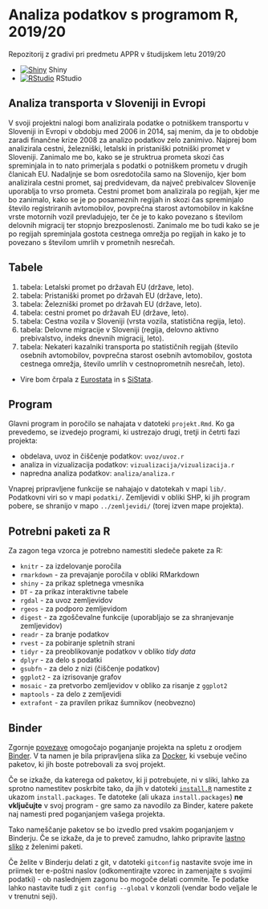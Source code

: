 # Analiza podatkov s programom R, 2019/20

Repozitorij z gradivi pri predmetu APPR v študijskem letu 2019/20

* [![Shiny](http://mybinder.org/badge.svg)](http://mybinder.org/v2/gh/jaanos/APPR-2019-20/master?urlpath=shiny/APPR-2019-20/projekt.Rmd) Shiny
* [![RStudio](http://mybinder.org/badge.svg)](http://mybinder.org/v2/gh/jaanos/APPR-2019-20/master?urlpath=rstudio) RStudio

## Analiza transporta v Sloveniji in Evropi

V svoji projektni nalogi bom analizirala podatke o potniškem transportu v Sloveniji in Evropi v obdobju med 2006 in 2014, saj menim, da je to obdobje zaradi finančne krize 2008 za analizo podatkov zelo zanimivo. Najprej bom analizirala cestni, železniški, letalski in pristaniški potniški promet v Sloveniji. Zanimalo me bo, kako se je struktrua prometa skozi čas spreminjala in to nato primerjala s podatki o potniškem prometu v drugih članicah EU. Nadaljnje se bom osredotočila samo na Slovenijo, kjer bom analizirala cestni promet, saj predvidevam, da največ prebivalcev Slovenije uporablja to vrso prometa. Cestni promet bom analizirala po regijah, kjer me bo zanimalo, kako se je po posameznih regijah in skozi čas spreminjalo število registriranih avtomobilov, povprečna starost avtomobilov in kakšne vrste motornih vozil prevladujejo, ter če je to kako povezano s številom delovnih migracij ter stopnjo brezposlenosti. Zanimalo me bo tudi kako se je po regijah spreminjala gostota cestnega omrežja po regijah in kako je to povezano s številom umrlih v prometnih nesrečah. 

## Tabele

1. tabela: Letalski promet po državah EU (države, leto).
2. tabela: Pristaniški promet po državah EU (države, leto).
3. tabela: Železniški promet po državah EU (države, leto).
4. tabela: cestni promet po državah EU (države, leto).
5. tabela: Cestna vozila v Sloveniji (vrsta vozila, statistična regija, leto).
6. tabela: Delovne migracije v Sloveniji (regija, delovno aktivno prebivalstvo, indeks dnevnih migracij, leto).
7. tabela: Nekateri kazalniki transporta po statističnih regijah (število osebnih avtomobilov, povprečna starost osebnih avtomobilov, gostota cestnega omrežja, število umrlih v cestnoprometnih nesrečah, leto).

* Vire bom črpala z [Eurostata](https://ec.europa.eu/eurostat) in s [SiStata](https://pxweb.stat.si/SiStat/sl).


## Program

Glavni program in poročilo se nahajata v datoteki `projekt.Rmd`.
Ko ga prevedemo, se izvedejo programi, ki ustrezajo drugi, tretji in četrti fazi projekta:

* obdelava, uvoz in čiščenje podatkov: `uvoz/uvoz.r`
* analiza in vizualizacija podatkov: `vizualizacija/vizualizacija.r`
* napredna analiza podatkov: `analiza/analiza.r`

Vnaprej pripravljene funkcije se nahajajo v datotekah v mapi `lib/`.
Podatkovni viri so v mapi `podatki/`.
Zemljevidi v obliki SHP, ki jih program pobere,
se shranijo v mapo `../zemljevidi/` (torej izven mape projekta).

## Potrebni paketi za R

Za zagon tega vzorca je potrebno namestiti sledeče pakete za R:

* `knitr` - za izdelovanje poročila
* `rmarkdown` - za prevajanje poročila v obliki RMarkdown
* `shiny` - za prikaz spletnega vmesnika
* `DT` - za prikaz interaktivne tabele
* `rgdal` - za uvoz zemljevidov
* `rgeos` - za podporo zemljevidom
* `digest` - za zgoščevalne funkcije (uporabljajo se za shranjevanje zemljevidov)
* `readr` - za branje podatkov
* `rvest` - za pobiranje spletnih strani
* `tidyr` - za preoblikovanje podatkov v obliko *tidy data*
* `dplyr` - za delo s podatki
* `gsubfn` - za delo z nizi (čiščenje podatkov)
* `ggplot2` - za izrisovanje grafov
* `mosaic` - za pretvorbo zemljevidov v obliko za risanje z `ggplot2`
* `maptools` - za delo z zemljevidi
* `extrafont` - za pravilen prikaz šumnikov (neobvezno)

## Binder

Zgornje [povezave](#analiza-podatkov-s-programom-r-201819)
omogočajo poganjanje projekta na spletu z orodjem [Binder](https://mybinder.org/).
V ta namen je bila pripravljena slika za [Docker](https://www.docker.com/),
ki vsebuje večino paketov, ki jih boste potrebovali za svoj projekt.

Če se izkaže, da katerega od paketov, ki ji potrebujete, ni v sliki,
lahko za sprotno namestitev poskrbite tako,
da jih v datoteki [`install.R`](install.R) namestite z ukazom `install.packages`.
Te datoteke (ali ukaza `install.packages`) **ne vključujte** v svoj program -
gre samo za navodilo za Binder, katere pakete naj namesti pred poganjanjem vašega projekta.

Tako nameščanje paketov se bo izvedlo pred vsakim poganjanjem v Binderju.
Če se izkaže, da je to preveč zamudno,
lahko pripravite [lastno sliko](https://github.com/jaanos/APPR-docker) z želenimi paketi.

Če želite v Binderju delati z git,
v datoteki `gitconfig` nastavite svoje ime in priimek ter e-poštni naslov
(odkomentirajte vzorec in zamenjajte s svojimi podatki) -
ob naslednjem zagonu bo mogoče delati commite.
Te podatke lahko nastavite tudi z `git config --global` v konzoli
(vendar bodo veljale le v trenutni seji).
